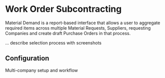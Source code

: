 <!-- Copyright (c) 2024, AgriTheory and contributors
For license information, please see license.txt-->

# Work Order Subcontracting

Material Demand is a report-based interface that allows a user to aggregate required items across multiple Material Requests, Suppliers, requesting Companies and create draft Purchase Orders in that process.

... describe selection process with screenshots

## Configuration
Multi-company setup and workflow
